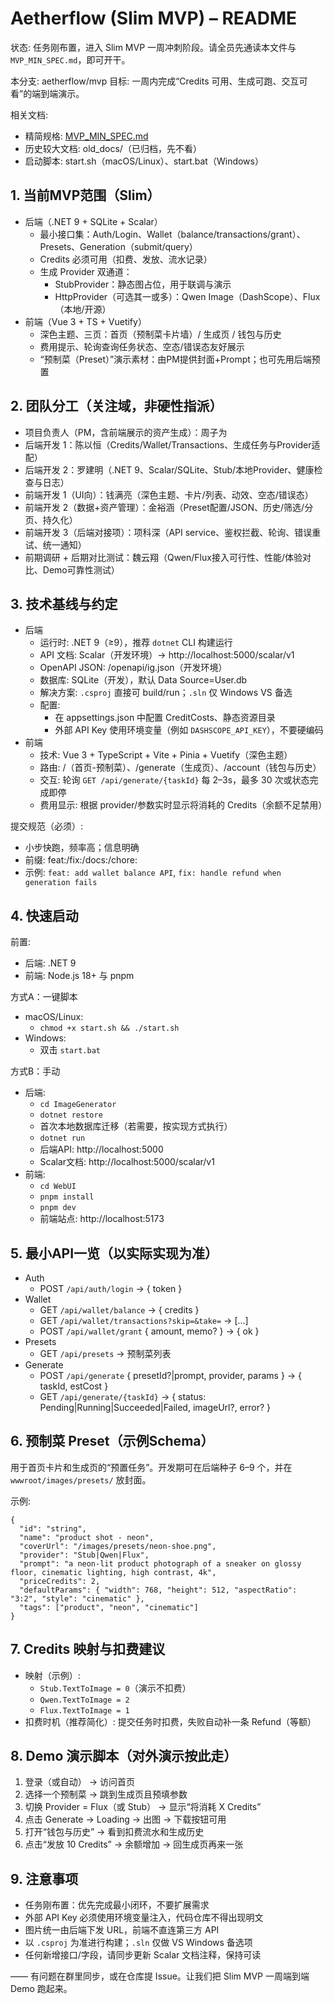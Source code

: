# Aetherflow (Slim MVP) – README

状态: 任务刚布置，进入 Slim MVP 一周冲刺阶段。请全员先通读本文件与 `MVP_MIN_SPEC.md`，即可开干。

本分支: aetherflow/mvp
目标: 一周内完成“Credits 可用、生成可跑、交互可看”的端到端演示。

相关文档:
- 精简规格: [MVP_MIN_SPEC.md](MVP_MIN_SPEC.md)
- 历史较大文档: old_docs/（已归档，先不看）
- 启动脚本: start.sh（macOS/Linux）、start.bat（Windows）


## 1. 当前MVP范围（Slim）
- 后端（.NET 9 + SQLite + Scalar）
  - 最小接口集：Auth/Login、Wallet（balance/transactions/grant）、Presets、Generation（submit/query）
  - Credits 必须可用（扣费、发放、流水记录）
  - 生成 Provider 双通道：
    - StubProvider：静态图占位，用于联调与演示
    - HttpProvider（可选其一或多）：Qwen Image（DashScope）、Flux（本地/开源）
- 前端（Vue 3 + TS + Vuetify）
  - 深色主题、三页：首页（预制菜卡片墙）/ 生成页 / 钱包与历史
  - 费用提示、轮询查询任务状态、空态/错误态友好展示
  - “预制菜（Preset）”演示素材：由PM提供封面+Prompt；也可先用后端预置


## 2. 团队分工（关注域，非硬性指派）
- 项目负责人（PM，含前端展示的资产生成）：周子为
- 后端开发 1：陈以恒（Credits/Wallet/Transactions、生成任务与Provider适配）
- 后端开发 2：罗建明（.NET 9、Scalar/SQLite、Stub/本地Provider、健康检查与日志）
- 前端开发 1（UI向）：钱满亮（深色主题、卡片/列表、动效、空态/错误态）
- 前端开发 2（数据+资产管理）：金裕涵（Preset配置/JSON、历史/筛选/分页、持久化）
- 前端开发 3（后端对接项）：项科深（API service、鉴权拦截、轮询、错误重试、统一通知）
- 前期调研 + 后期对比测试：魏云翔（Qwen/Flux接入可行性、性能/体验对比、Demo可靠性测试）


## 3. 技术基线与约定
- 后端
  - 运行时: .NET 9（≥9），推荐 `dotnet` CLI 构建运行
  - API 文档: Scalar（开发环境）→ http://localhost:5000/scalar/v1
  - OpenAPI JSON: /openapi/ig.json（开发环境）
  - 数据库: SQLite（开发），默认 Data Source=User.db
  - 解决方案: `.csproj` 直接可 build/run；`.sln` 仅 Windows VS 备选
  - 配置:
    - 在 appsettings.json 中配置 CreditCosts、静态资源目录
    - 外部 API Key 使用环境变量（例如 `DASHSCOPE_API_KEY`），不要硬编码
- 前端
  - 技术: Vue 3 + TypeScript + Vite + Pinia + Vuetify（深色主题）
  - 路由: /（首页-预制菜）、/generate（生成页）、/account（钱包与历史）
  - 交互: 轮询 `GET /api/generate/{taskId}` 每 2–3s，最多 30 次或状态完成即停
  - 费用显示: 根据 provider/参数实时显示将消耗的 Credits（余额不足禁用）

提交规范（必须）:
- 小步快跑，频率高；信息明确
- 前缀: feat:/fix:/docs:/chore:
- 示例: `feat: add wallet balance API`, `fix: handle refund when generation fails`


## 4. 快速启动
前置:
- 后端: .NET 9
- 前端: Node.js 18+ 与 pnpm

方式A：一键脚本
- macOS/Linux:
  - `chmod +x start.sh && ./start.sh`
- Windows:
  - 双击 `start.bat`

方式B：手动
- 后端:
  - `cd ImageGenerator`
  - `dotnet restore`
  - 首次本地数据库迁移（若需要，按实现方式执行）
  - `dotnet run`
  - 后端API: http://localhost:5000
  - Scalar文档: http://localhost:5000/scalar/v1
- 前端:
  - `cd WebUI`
  - `pnpm install`
  - `pnpm dev`
  - 前端站点: http://localhost:5173


## 5. 最小API一览（以实际实现为准）
- Auth
  - POST `/api/auth/login` -> { token }
- Wallet
  - GET `/api/wallet/balance` -> { credits }
  - GET `/api/wallet/transactions?skip=&take=` -> [...]
  - POST `/api/wallet/grant` { amount, memo? } -> { ok }
- Presets
  - GET `/api/presets` -> 预制菜列表
- Generate
  - POST `/api/generate` { presetId?|prompt, provider, params } -> { taskId, estCost }
  - GET `/api/generate/{taskId}` -> { status: Pending|Running|Succeeded|Failed, imageUrl?, error? }


## 6. 预制菜 Preset（示例Schema）
用于首页卡片和生成页的“预置任务”。开发期可在后端种子 6–9 个，并在 `wwwroot/images/presets/` 放封面。

示例:
```
{
  "id": "string",
  "name": "product shot - neon",
  "coverUrl": "/images/presets/neon-shoe.png",
  "provider": "Stub|Qwen|Flux",
  "prompt": "a neon-lit product photograph of a sneaker on glossy floor, cinematic lighting, high contrast, 4k",
  "priceCredits": 2,
  "defaultParams": { "width": 768, "height": 512, "aspectRatio": "3:2", "style": "cinematic" },
  "tags": ["product", "neon", "cinematic"]
}
```


## 7. Credits 映射与扣费建议
- 映射（示例）:
  - `Stub.TextToImage = 0`（演示不扣费）
  - `Qwen.TextToImage = 2`
  - `Flux.TextToImage = 1`
- 扣费时机（推荐简化）: 提交任务时扣费，失败自动补一条 Refund（等额）


## 8. Demo 演示脚本（对外演示按此走）
1) 登录（或自动） -> 访问首页
2) 选择一个预制菜 -> 跳到生成页且预填参数
3) 切换 Provider = Flux（或 Stub） -> 显示“将消耗 X Credits”
4) 点击 Generate -> Loading -> 出图 -> 下载按钮可用
5) 打开“钱包与历史” -> 看到扣费流水和生成历史
6) 点击“发放 10 Credits” -> 余额增加 -> 回生成页再来一张


## 9. 注意事项
- 任务刚布置：优先完成最小闭环，不要扩展需求
- 外部 API Key 必须使用环境变量注入，代码仓库不得出现明文
- 图片统一由后端下发 URL，前端不直连第三方 API
- 以 `.csproj` 为准进行构建；`.sln` 仅做 VS Windows 备选项
- 任何新增接口/字段，请同步更新 Scalar 文档注释，保持可读

——
有问题在群里同步，或在仓库提 Issue。让我们把 Slim MVP 一周端到端 Demo 跑起来。
